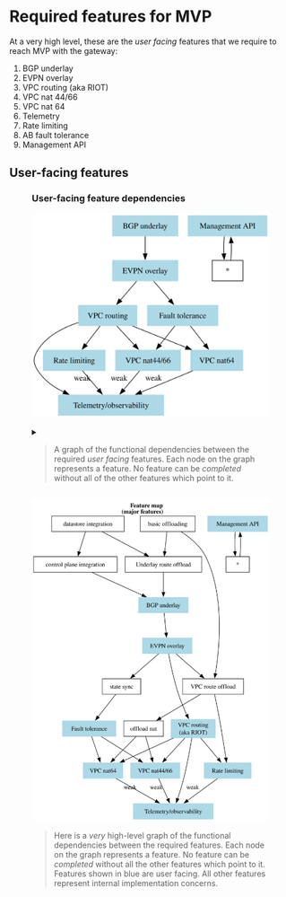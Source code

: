 # Required features for MVP

At a very high level, these are the _user facing_ features that we require to reach MVP with the gateway:

1. BGP underlay
2. EVPN overlay
3. VPC routing (aka RIOT)
4. VPC nat 44/66
5. VPC nat 64
6. Telemetry
7. Rate limiting
8. AB fault tolerance
9. Management API

## User-facing features


<figure>

### User-facing feature dependencies

![User-facing feature dependencies](user-facing-feature-dependencies.svg)
<details>

```plantuml
@startdot user-facing-feature-dependencies.svg
digraph features {
labelloc=t
graph [ranksep=0.6]

node[shape="rect"]
BGP_underlay [ label="BGP underlay", style=filled, color="lightblue"]
EVPN_overlay [ label="EVPN overlay", style=filled, color="lightblue"]
VPC_routing [ label="VPC routing", style=filled, color="lightblue"]
VPC_nat44_66 [ label="VPC nat44/66", style=filled, color="lightblue"]
VPC_nat64 [ label="VPC nat64", style=filled, color="lightblue"]
Telemetry [ label="Telemetry/observability", style=filled, color="lightblue"]
rate_limiting [ label="Rate limiting", style=filled, color="lightblue"]
Fault_tolerance [ label="Fault tolerance", style=filled, color="lightblue"]
Management_API [label="Management API", style=filled, color="lightblue"]
all [label="*"]
all -> Management_API
Management_API -> all

BGP_underlay -> EVPN_overlay;
EVPN_overlay -> VPC_routing;
VPC_routing -> VPC_nat44_66;
VPC_routing -> VPC_nat64;
VPC_routing -> rate_limiting;
EVPN_overlay -> Fault_tolerance;
Fault_tolerance -> VPC_nat64;
Fault_tolerance -> VPC_nat44_66;
VPC_routing -> Telemetry;
VPC_nat44_66 -> Telemetry [xlabel="weak"];
VPC_nat64 -> Telemetry [xlabel="weak"];
rate_limiting -> Telemetry [xlabel="weak"];
}
@enddot
```

<summary>

> A graph of the functional dependencies between the required _user facing_ features.
> Each node on the graph represents a feature.
> No feature can be _completed_ without all of the other features which point to it.
</summary>
</details>
</figure>

<figure title="Major feature dependencies (internal)">

![Major feature dependencies (internal)](./major-feature-dependencies-internal.svg)

<!--
```plantuml
@startdot major-feature-dependencies-internal.svg
digraph features {
  labelloc=t
  node [shape="box"]
  graph [ranksep=0.8]
  label=< <b>Feature map<br/>(major features)</b> >

  BGP_underlay [ label="BGP underlay", style=filled, color="lightblue" ]
  EVPN_overlay [ label="EVPN overlay", style=filled, color="lightblue" ]
  VPC_routing [ label="VPC routing\n(aka RIOT)", style=filled, color="lightblue" ]
  VPC_nat44_66 [ label="VPC nat44/66", style=filled, color="lightblue" ]
  VPC_nat64 [ label="VPC nat64", style=filled, color="lightblue" ]
  telemetry [ label="Telemetry/observability", style=filled, color="lightblue" ]
  rate_limiting [ label="Rate limiting", style=filled, color="lightblue" ]
  fault_tolerance [ label="Fault tolerance", style=filled, color="lightblue" ]
  Management_API [ label="Management API", style=filled, color="lightblue" ]

  control_plane_integration [ label="control plane integration"]
  state_sync [ label="state sync" ]
  hardware_offloaded_nat [ label="offload nat" ]
  hardware_offloaded_routing [ label="Underlay route offload" ]
  hardware_offloaded_vpc [ label="VPC route offload" ]
  hardware_offloading_basic [ label="basic offloading" ]
  datastore_integration [ label="datastore integration" ]
  
  all [label="*"]
  Management_API -> all
  all -> Management_API

  datastore_integration -> control_plane_integration
  datastore_integration -> hardware_offloaded_routing
  hardware_offloading_basic -> hardware_offloaded_routing
  hardware_offloaded_routing -> BGP_underlay
  fault_tolerance -> VPC_nat44_66
  fault_tolerance -> VPC_nat64
  BGP_underlay -> EVPN_overlay
  EVPN_overlay -> VPC_routing
  EVPN_overlay -> state_sync
  EVPN_overlay -> hardware_offloaded_vpc
  hardware_offloaded_nat -> VPC_nat44_66
  hardware_offloaded_nat -> VPC_nat64
  VPC_nat44_66 -> telemetry [xlabel="weak"]
  VPC_nat64 -> telemetry [xlabel="weak"]
  VPC_routing -> telemetry
  VPC_routing -> VPC_nat44_66
  VPC_routing -> VPC_nat64
  VPC_routing -> rate_limiting
  control_plane_integration -> BGP_underlay
  state_sync -> fault_tolerance
  hardware_offloaded_vpc -> hardware_offloaded_nat
  hardware_offloaded_vpc -> rate_limiting
  hardware_offloading_basic -> hardware_offloaded_vpc
  rate_limiting -> telemetry [xlabel="weak"]
}
@enddot
```
-->

> Here is a _very_ high-level graph of the functional dependencies between the required features.
> Each node on the graph represents a feature.
> No feature can be _completed_ without all the other features which point to it.
> Features shown in blue are user facing.
> All other features represent internal implementation concerns.

</figure>
